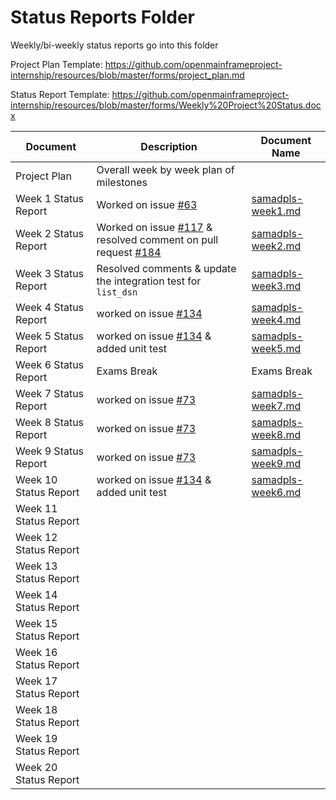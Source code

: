 # Status Reports Folder
Weekly/bi-weekly status reports go into this folder

Project Plan Template: https://github.com/openmainframeproject-internship/resources/blob/master/forms/project_plan.md

Status Report Template: https://github.com/openmainframeproject-internship/resources/blob/master/forms/Weekly%20Project%20Status.docx

| Document | Description | Document Name |
|---|---|---|
| Project Plan | Overall week by week plan of milestones | |
| Week 1 Status Report | Worked on issue [#63](https://github.com/zowe/zowe-client-python-sdk/pull/184) | [samadpls-week1.md](samadpls-week1.md) | 
| Week 2 Status Report | Worked on issue [#117](https://github.com/zowe/zowe-client-python-sdk/pull/188) & resolved comment on pull request  [#184](https://github.com/zowe/zowe-client-python-sdk/pull/184)| [samadpls-week2.md](samadpls-week2.md)
| Week 3 Status Report | Resolved comments & update the integration test for `list_dsn`|[samadpls-week3.md](samadpls-week3.md) |
| Week 4 Status Report | worked on issue [#134](https://github.com/zowe/zowe-client-python-sdk/pull/191) | [samadpls-week4.md](samadpls-week4.md) |
| Week 5 Status Report | worked on issue [#134](https://github.com/zowe/zowe-client-python-sdk/pull/191) & added unit test | [samadpls-week5.md](samadpls-week5.md) |
| Week 6 Status Report | Exams Break | Exams Break |
| Week 7 Status Report | worked on issue [#73](https://github.com/zowe/zowe-client-python-sdk/pull/201) |[samadpls-week7.md](samadpls-week7.md) |
| Week 8 Status Report | worked on issue [#73](https://github.com/zowe/zowe-client-python-sdk/pull/201) |[samadpls-week8.md](samadpls-week8.md)  |
| Week 9 Status Report |worked on issue [#73](https://github.com/zowe/zowe-client-python-sdk/pull/201) |[samadpls-week9.md](samadpls-week9.md) |
| Week 10 Status Report | worked on issue [#134](https://github.com/zowe/zowe-client-python-sdk/pull/191) & added unit test | [samadpls-week6.md](samadpls-week6.md) |
| Week 11 Status Report | | |
| Week 12 Status Report | | |
| Week 13 Status Report | | |
| Week 14 Status Report | | |
| Week 15 Status Report | | |
| Week 16 Status Report | | |
| Week 17 Status Report | | |
| Week 18 Status Report | | |
| Week 19 Status Report | | |
| Week 20 Status Report | | |
